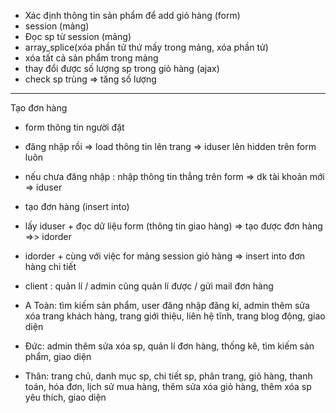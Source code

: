 - Xác định thông tin sản phẩm để add giỏ hàng (form)
- session (mảng)
- Đọc sp từ session (mảng)
- array_splice(xóa phần tử thứ mấy trong mảng, xóa phần tử)
- xóa tất cả sản phẩm trong mảng
- thay đổi được số lượng sp trong giỏ hàng (ajax)
- check sp trùng => tăng số lượng

----------------------
Tạo đơn hàng
- form thông tin người đặt
- đăng nhập rồi => load thông tin lên trang => iduser lên hidden trên form luôn
- nếu chưa đăng nhập : nhập thông tin thẳng trên form => dk tài khoản mới  => iduser
- tạo đơn hàng (insert into)
- lấy iduser + đọc dữ liệu form (thông tin giao hàng)
=> tạo được đơn hàng =>> idorder

- idorder + cùng với việc for mảng session giỏ hàng
=> insert into đơn hàng chi tiết

- client : quản lí / admin cũng quản lí được / gửi mail đơn hàng

- A Toàn: tìm kiếm sản phẩm, user đăng nhập đăng kí,
 admin thêm sửa xóa trang khách hàng, trang giới thiệu, liên hệ tĩnh, trang blog động, giao diện
- Đức: admin thêm sửa xóa sp, quản lí đơn hàng, thống kê, tìm kiếm sản phẩm, giao diện
- Thân: trang chủ, danh mục sp, chi tiết sp, phân trang, giỏ hàng, thanh toán, hóa đơn, lịch sử mua hàng,
thêm sửa xóa giỏ hàng, thêm xóa sp yêu thích, giao diện